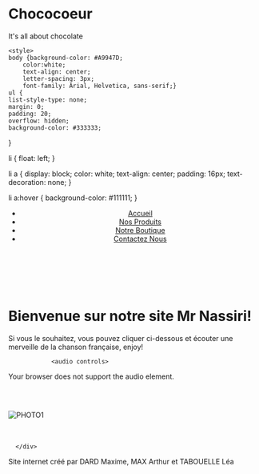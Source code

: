 # Chococoeur
It's all about chocolate


<!DOCTYPE html>
<html>
   <head>
	   <meta charset="utf-8">
      <title>Chococoeur - Accueil</title>
 
	<style>
	body {background-color: #A9947D;
		color:white;
		text-align: center;
		letter-spacing: 3px;
		font-family: Arial, Helvetica, sans-serif;}
    ul {
    list-style-type: none;
    margin: 0;
    padding: 20;
    overflow: hidden;
    background-color: #333333;
}

li {
    float: left;
}

li a {
    display: block;
    color: white;
    text-align: center;
    padding: 16px;
    text-decoration: none;
}

li a:hover {
    background-color: #111111;
}
	</style>
	   </head>
	<body>
           <header><ul>
               <li><a href="accueil.html">Accueil</a></li>
               <li><a href="produits.html">Nos Produits</a></li>
               <li><a href="boutique.html">Notre Boutique</a></li>
               <li><a href="contacteznous.html">Contactez Nous</a></li>
            </ul>
		</header>
<br>
<br>
		<h1>Bienvenue sur notre site Mr Nassiri!</h1>
		<p> Si vous le souhaitez, vous pouvez cliquer ci-dessous et écouter une merveille de la chanson française, enjoy!</p>
		
				<audio controls>
  <source src="Chaudcacao-AnnieCordy.mp3" type="audio/mpeg">
Your browser does not support the audio element.
</audio>
		<br>
      <img src="logo2.jpg" style="padding-top:60px;" alt="PHOTO1">
      <br><br>
	 <br>
      <div class="paragraphe">
         
      </div>
 <footer> Site internet créé par DARD Maxime, MAX Arthur et TABOUELLE Léa</footer>  </body>
</html>



